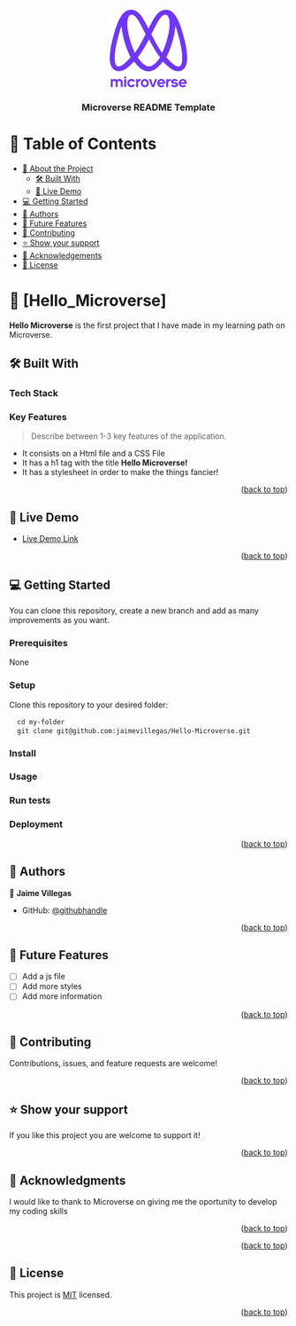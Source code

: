 <a name="readme-top"></a>

<div align="center">
  <img src="murple_logo.png" alt="logo" width="140"  height="auto" />
  <br/>

  <h3><b>Microverse README Template</b></h3>

</div>

# 📗 Table of Contents

- [📖 About the Project](#about-project)
  - [🛠 Built With](#built-with)
  - [🚀 Live Demo](#live-demo)
- [💻 Getting Started](#getting-started)
- [👥 Authors](#authors)
- [🔭 Future Features](#future-features)
- [🤝 Contributing](#contributing)
- [⭐️ Show your support](#support)
- [🙏 Acknowledgements](#acknowledgements)
- [📝 License](#license)


# 📖 [Hello_Microverse] <a name="about-project"></a>

**Hello Microverse** is the first project that I have made in my learning path on Microverse.

## 🛠 Built With <a name="built-with"></a>

### Tech Stack <a name="tech-stack"></a>


### Key Features <a name="key-features"></a>

> Describe between 1-3 key features of the application.

- It consists on a Html file and a CSS File
- It has a h1 tag with the title **Hello Microverse!** 
- It has a stylesheet in order to make the things fancier!

<p align="right">(<a href="#readme-top">back to top</a>)</p>


## 🚀 Live Demo <a name="live-demo"></a>

- [Live Demo Link](#)

<p align="right">(<a href="#readme-top">back to top</a>)</p>


## 💻 Getting Started <a name="getting-started"></a>


You can clone this repository, create a new branch and add as many improvements as you want.

### Prerequisites

None

### Setup

Clone this repository to your desired folder:

```
  cd my-folder
  git clone git@github.com:jaimevillegas/Hello-Microverse.git
```

### Install


### Usage


### Run tests


### Deployment


<p align="right">(<a href="#readme-top">back to top</a>)</p>


## 👥 Authors <a name="authors"></a>


👤 **Jaime Villegas**

- GitHub: [@githubhandle](https://github.com/jaimevillegas)

<p align="right">(<a href="#readme-top">back to top</a>)</p>


## 🔭 Future Features <a name="future-features"></a>

- [ ] Add a js file 
- [ ] Add more styles
- [ ] Add more information

<p align="right">(<a href="#readme-top">back to top</a>)</p>


## 🤝 Contributing <a name="contributing"></a>

Contributions, issues, and feature requests are welcome!

<p align="right">(<a href="#readme-top">back to top</a>)</p>

## ⭐️ Show your support <a name="support"></a>

If you like this project you are welcome to support it!

<p align="right">(<a href="#readme-top">back to top</a>)</p>


## 🙏 Acknowledgments <a name="acknowledgements"></a>

I would like to thank to Microverse on giving me the oportunity to develop my coding skills

<p align="right">(<a href="#readme-top">back to top</a>)</p>

<p align="right">(<a href="#readme-top">back to top</a>)</p>

## 📝 License <a name="license"></a>

This project is [MIT](./LICENSE) licensed.

<p align="right">(<a href="#readme-top">back to top</a>)</p>

